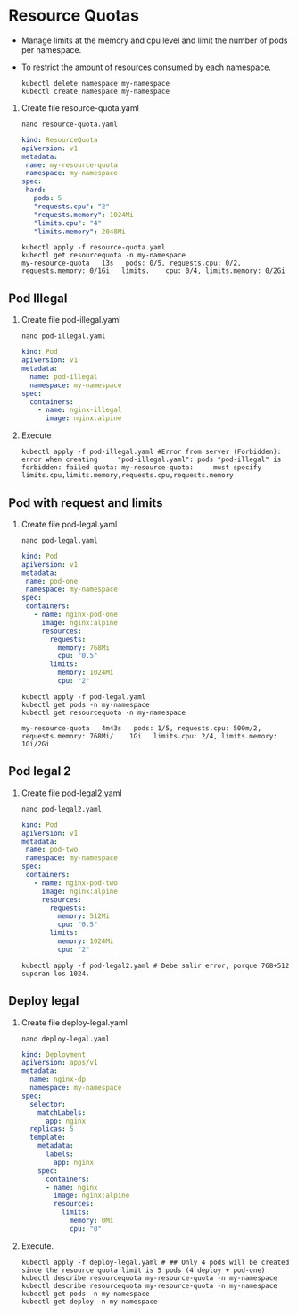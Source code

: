# Resource Quotas

- Manage limits at the memory and cpu level and limit the number of pods per namespace.
- To restrict the amount of resources consumed by each namespace.

    ```console
    kubectl delete namespace my-namespace
    kubectl create namespace my-namespace
    ```

1. Create file resource-quota.yaml

    ```console
    nano resource-quota.yaml
    ```

    ```yaml
    kind: ResourceQuota
    apiVersion: v1
    metadata:
     name: my-resource-quota
     namespace: my-namespace
    spec:
     hard:
       pods: 5
       "requests.cpu": "2"
       "requests.memory": 1024Mi
       "limits.cpu": "4"
       "limits.memory": 2048Mi
    ```

    ```console
    kubectl apply -f resource-quota.yaml
    kubectl get resourcequota -n my-namespace
    my-resource-quota   13s   pods: 0/5, requests.cpu: 0/2, requests.memory: 0/1Gi   limits.    cpu: 0/4, limits.memory: 0/2Gi
    ```

## Pod Illegal

1. Create file pod-illegal.yaml

    ```console
    nano pod-illegal.yaml
    ```

    ```yaml
    kind: Pod
    apiVersion: v1
    metadata:
      name: pod-illegal
      namespace: my-namespace
    spec:
      containers:
        - name: nginx-illegal
          image: nginx:alpine
    ```

2. Execute

    ```console
    kubectl apply -f pod-illegal.yaml #Error from server (Forbidden): error when creating     "pod-illegal.yaml": pods "pod-illegal" is forbidden: failed quota: my-resource-quota:     must specify limits.cpu,limits.memory,requests.cpu,requests.memory
    ```

## Pod with request and limits

1. Create file pod-legal.yaml

    ```console
    nano pod-legal.yaml
    ```

    ```yaml
    kind: Pod
    apiVersion: v1
    metadata:
     name: pod-one
     namespace: my-namespace
    spec:
     containers:
       - name: nginx-pod-one
         image: nginx:alpine
         resources:
           requests:
             memory: 768Mi
             cpu: "0.5"
           limits:
             memory: 1024Mi
             cpu: "2"
    ```

    ```console
    kubectl apply -f pod-legal.yaml
    kubectl get pods -n my-namespace
    kubectl get resourcequota -n my-namespace

    my-resource-quota   4m43s   pods: 1/5, requests.cpu: 500m/2, requests.memory: 768Mi/    1Gi   limits.cpu: 2/4, limits.memory: 1Gi/2Gi
    ```

## Pod legal 2

1. Create file pod-legal2.yaml

    ```console
    nano pod-legal2.yaml
    ```

    ```yaml
    kind: Pod
    apiVersion: v1
    metadata:
     name: pod-two
     namespace: my-namespace
    spec:
     containers:
       - name: nginx-pod-two
         image: nginx:alpine
         resources:
           requests:
             memory: 512Mi
             cpu: "0.5"
           limits:
             memory: 1024Mi
             cpu: "2"
    ```

    ```console
    kubectl apply -f pod-legal2.yaml # Debe salir error, porque 768+512 superan los 1024.
    ```

## Deploy legal

1. Create file deploy-legal.yaml

    ```console
    nano deploy-legal.yaml
    ```

    ```yaml
    kind: Deployment
    apiVersion: apps/v1
    metadata:
      name: nginx-dp
      namespace: my-namespace
    spec:
      selector:
        matchLabels:
          app: nginx
      replicas: 5
      template:
        metadata:
          labels:
            app: nginx
        spec:
          containers:
          - name: nginx
            image: nginx:alpine
            resources:
              limits:
                memory: 0Mi
                cpu: "0"
    ```

2. Execute.

    ```console
    kubectl apply -f deploy-legal.yaml # ## Only 4 pods will be created since the resource quota limit is 5 pods (4 deploy + pod-one)
    kubectl describe resourcequota my-resource-quota -n my-namespace
    kubectl describe resourcequota my-resource-quota -n my-namespace
    kubectl get pods -n my-namespace
    kubectl get deploy -n my-namespace
    ```
